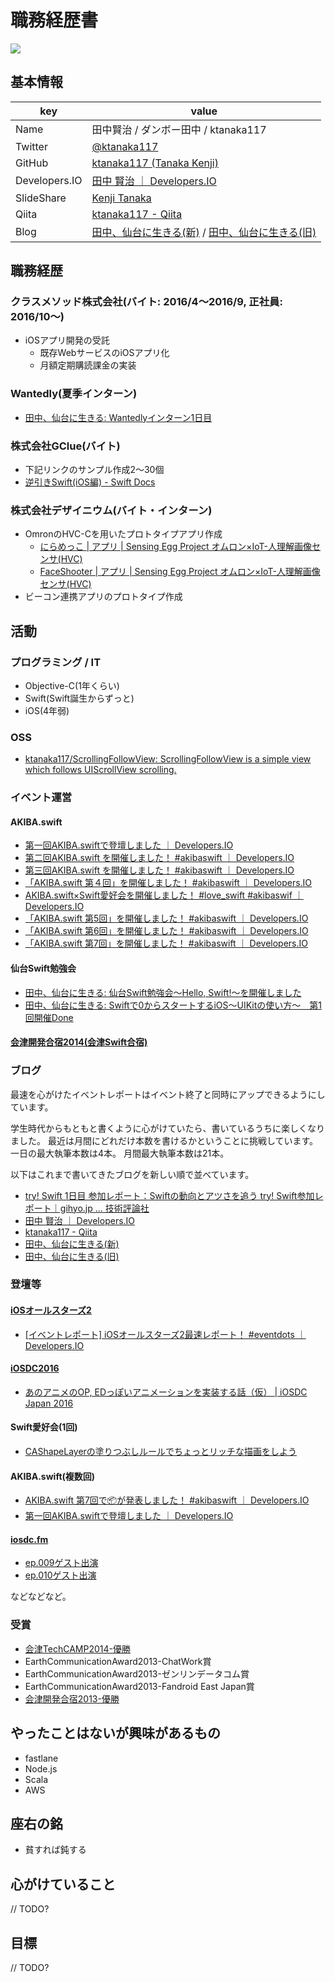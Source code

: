 # 職務経歴書

![](tanaka.jpg)

## 基本情報

|key|value|
|---|-----|
|Name|田中賢治 / ダンボー田中 / ktanaka117|
|Twitter|[@ktanaka117](https://twitter.com/ktanaka117)|
|GitHub|[ktanaka117 \(Tanaka Kenji\)](https://github.com/ktanaka117)|
|Developers.IO|[田中 賢治 ｜ Developers\.IO](http://dev.classmethod.jp/author/tanaka-kenji/)|
|SlideShare|[Kenji Tanaka](http://www.slideshare.net/kenjitanaka58)|
|Qiita|[ktanaka117 \- Qiita](http://qiita.com/ktanaka117)|
|Blog|[田中、仙台に生きる(新)](http://tanakalivesinsendai.hatenablog.com/) / [田中、仙台に生きる(旧)](http://tanakalivesinsendai.blogspot.jp/)|

## 職務経歴

### クラスメソッド株式会社(バイト: 2016/4〜2016/9, 正社員: 2016/10〜)
- iOSアプリ開発の受託
	- 既存WebサービスのiOSアプリ化
	- 月額定期購読課金の実装

### Wantedly(夏季インターン)
- [田中、仙台に生きる: Wantedlyインターン1日目](http://tanakalivesinsendai.blogspot.jp/2015/08/wantedly1.html)

### 株式会社GClue(バイト)
- 下記リンクのサンプル作成2〜30個
- [逆引きSwift\(iOS編\) \- Swift Docs](https://sites.google.com/a/gclue.jp/swift-docs/ni-yinki100-ios)

### 株式会社デザイニウム(バイト・インターン)
- OmronのHVC-Cを用いたプロトタイプアプリ作成
	- [にらめっこ \| アプリ \| Sensing Egg Project オムロン×IoT\-人理解画像センサ\(HVC\)](https://plus-sensing.omron.co.jp/egg-project/app/thedesignium2/)
	- [FaceShooter \| アプリ \| Sensing Egg Project オムロン×IoT\-人理解画像センサ\(HVC\)](https://plus-sensing.omron.co.jp/egg-project/app/tanakakenji/)
- ビーコン連携アプリのプロトタイプ作成

## 活動

### プログラミング / IT

- Objective-C(1年くらい)
- Swift(Swift誕生からずっと)
- iOS(4年弱)

### OSS

- [ktanaka117/ScrollingFollowView: ScrollingFollowView is a simple view which follows UIScrollView scrolling\.](https://github.com/ktanaka117/ScrollingFollowView)

### イベント運営

#### AKIBA.swift
- [第一回AKIBA\.swiftで登壇しました ｜ Developers\.IO](http://dev.classmethod.jp/smartphone/iphone/blending-culture-in-twitter-client-akiba-swift/)
- [第二回AKIBA\.swift を開催しました！ \#akibaswift ｜ Developers\.IO](http://dev.classmethod.jp/smartphone/akiba-swift2/)
- [第三回AKIBA\.swift を開催しました！ \#akibaswift ｜ Developers\.IO](http://dev.classmethod.jp/smartphone/akiba-swift3/)
- [「AKIBA\.swift 第４回」を開催しました！ \#akibaswift ｜ Developers\.IO](http://dev.classmethod.jp/smartphone/akiba-swift4/)
- [AKIBA\.swift×Swift愛好会を開催しました！ \#love\_swift \#akibaswif ｜ Developers\.IO](http://dev.classmethod.jp/smartphone/iphone/swift-lovexakiba-swift/)
- [「AKIBA\.swift 第5回」を開催しました！ \#akibaswift ｜ Developers\.IO](http://dev.classmethod.jp/smartphone/akiba-swift-5/)
- [「AKIBA\.swift 第6回」を開催しました！ \#akibaswift ｜ Developers\.IO](http://dev.classmethod.jp/smartphone/akiba-swift-6/)
- [「AKIBA\.swift 第7回」を開催しました！ \#akibaswift ｜ Developers\.IO](http://dev.classmethod.jp/smartphone/akiba-swift-7/)

#### 仙台Swift勉強会
- [田中、仙台に生きる: 仙台Swift勉強会〜Hello, Swift\!〜を開催しました](http://tanakalivesinsendai.blogspot.jp/2014/11/swifthello-swift.html)
- [田中、仙台に生きる: Swiftで0からスタートするiOS〜UIKitの使い方〜　第1回開催Done](http://tanakalivesinsendai.blogspot.jp/2015/05/swift0iosuikit1done.html)

#### [会津開発合宿2014(会津Swift合宿)](http://www.thedesignium.com/summer-camp14/)

### ブログ
最速を心がけたイベントレポートはイベント終了と同時にアップできるようにしています。

学生時代からもともと書くように心がけていたら、書いているうちに楽しくなりました。
最近は月間にどれだけ本数を書けるかということに挑戦しています。
一日の最大執筆本数は4本。
月間最大執筆本数は21本。

以下はこれまで書いてきたブログを新しい順で並べています。

- [try\! Swift 1日目 参加レポート：Swiftの動向とアツさを追う try\! Swift参加レポート｜gihyo\.jp … 技術評論社](http://gihyo.jp/news/report/01/try-swift/0001)
- [田中 賢治 ｜ Developers\.IO](http://dev.classmethod.jp/author/tanaka-kenji/)
- [ktanaka117 \- Qiita](http://qiita.com/ktanaka117)
- [田中、仙台に生きる(新)](http://tanakalivesinsendai.hatenablog.com/)
- [田中、仙台に生きる(旧)](http://tanakalivesinsendai.blogspot.jp/)

### 登壇等

#### [iOSオールスターズ2](https://eventdots.jp/event/602872)
- [\[イベントレポート\] iOSオールスターズ2最速レポート！ \#eventdots ｜ Developers\.IO](http://dev.classmethod.jp/smartphone/iphone/event-report-ios-all-stars-2/)

#### [iOSDC2016](https://iosdc.jp/2016/)
- [あのアニメのOP, EDっぽいアニメーションを実装する話（仮） \| iOSDC Japan 2016](https://iosdc.jp/2016/c/node/34)

#### Swift愛好会(1回)
- [CAShapeLayerの塗りつぶしルールでちょっとリッチな描画をしよう](http://www.slideshare.net/kenjitanaka58/ca-shape-layer)

#### AKIBA.swift(複数回)
- [AKIBA\.swift 第7回で📦が発表しました！ \#akibaswift ｜ Developers\.IO](http://dev.classmethod.jp/smartphone/iphone/akiba-swift-7-presentation-by-kt/)
- [第一回AKIBA\.swiftで登壇しました ｜ Developers\.IO](http://dev.classmethod.jp/smartphone/iphone/blending-culture-in-twitter-client-akiba-swift/)

#### [iosdc.fm](http://iosdc.fm/)
- [ep.009ゲスト出演](http://dev.classmethod.jp/smartphone/iphone/iosdc-fm-guest-attendance/)
- [ep.010ゲスト出演](http://dev.classmethod.jp/smartphone/iphone/iosdc-fm-guest-attendance-ep-010/)

などなどなど。

### 受賞

- [会津TechCAMP2014-優勝](http://tanakalivesinsendai.blogspot.jp/2014/11/techcamp.html)
- EarthCommunicationAward2013-ChatWork賞
- EarthCommunicationAward2013-ゼンリンデータコム賞
- EarthCommunicationAward2013-Fandroid East Japan賞
- [会津開発合宿2013-優勝](https://www.facebook.com/AizuCamp13)

## やったことはないが興味があるもの

- fastlane
- Node.js
- Scala
- AWS

## 座右の銘

- 貧すれば鈍する

## 心がけていること

// TODO?

## 目標

// TODO?
